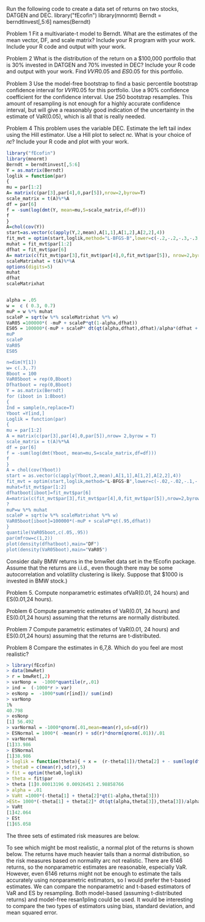 
Run the following code to create a data set of returns on two stocks, DATGEN and DEC. library("fEcofin") 
library(mnormt) 
Berndt = berndtlnvest[,5:6] 
names(Berndt) 

Problem 1 Fit a multivariate-t model to Berndt. What are the estimates of the mean vector, DF, and scale matrix?  Include your R program with your work. Include your R code and output with your work. 

Problem 2 What is the distribution of the return on a $100,000 portfolio that is 30% invested in DATGEN and 70% invested in DEC? Include your R code and output with your work. Find 𝑉𝑉𝑅0.05 and 𝐸𝑆0.05 for this portfolio.

Problem 3 Use the model-free bootstrap to find a basic percentile bootstrap confidence interval for 𝑉𝑉𝑅0.05 for this portfolio. Use a 90% confidence coefficient for the confidence interval. Use 250 bootstrap resamples. This amount of resampling is not enough for a highly accurate confidence interval, but will give a reasonably good indication of the uncertainty in the estimate of VaR(0.05), which is all that is really needed. 
 
Problem 4 This problem uses the variable DEC. Estimate the left tail index using the Hill estimator.  Use a Hill plot to select 𝑛𝑐.  What is your choice of 𝑛𝑐? Include your R code and plot with  your work.

```r
library("fEcofin")
library(mnormt)
Berndt = berndtinvest[,5:6] 
Y = as.matrix(Berndt)
loglik = function(par)
{
mu = par[1:2]
A= matrix(c(par[3],par[4],0,par[5]),nrow=2,byrow=T)
scale_matrix = t(A)%*%A
df = par[6]
f = -sum(log(dmt(Y, mean=mu,S=scale_matrix,df=df)))
f
} 
A=chol(cov(Y)) 
start=as.vector(c(apply(Y,2,mean),A[1,1],A[1,2],A[2,2],4))
fit_mvt = optim(start,loglik,method="L-BFGS-B",lower=c(-.2,-.2,-.3,-.3,-.3,2.2), upper=c(.2,.2,.3,.3,.3,15),hessian=T)
muhat = fit_mvt$par[1:2]
dfhat = fit_mvt$par[6]
A= matrix(c(fit_mvt$par[3],fit_mvt$par[4],0,fit_mvt$par[5]), nrow=2,byrow=T)
scaleMatrixhat = t(A)%*%A
options(digits=5)
muhat 
dfhat 
scaleMatrixhat


alpha = .05
w =  c ( 0.3, 0.7)
muP = w %*% muhat
scaleP = sqrt(w %*% scaleMatrixhat %*% w)
VaR05 =100000*( -muP + scaleP*qt(1-alpha,dfhat))
ES05 = 100000*(-muP + scaleP* dt(qt(alpha,dfhat),dfhat)/alpha*(dfhat + qt(alpha,dfhat)"2)/(dfhat-1) )?
muP 
scaleP 
VaR05
ES05

n=dim(Y[1])
w= c(.3,.7) 
Bboot = 100
VaR05boot = rep(0,Bboot) 
Dfhatboot = rep(0,Bboot) 
Y = as.matrix(Berndt)
for (iboot in 1:Bboot)
{
Ind = sample(n,replace=T) 
Yboot =Y[ind,]
Loglik = function(par)
{
mu = par[1:2]
A = matrix(c(par[3],par[4],0,par[5]),nrow= 2,byrow = T)
scale_matrix = t(A)%*%A
df = par[6]
f = -sum(log(dmt(Yboot, mean=mu,S=scale_matrix,df=df)))
f
}
A = chol(cov(Yboot))
start = as.vector(c(apply(Yboot,2,mean),A[1,1],A[1,2],A[2,2],4))
fit_mvt = optim(start,loglik,method="L-BFGS-B",lower=c(-.02,-.02,-.1,-.1,-.1,2), upper = c(.02,.02,.1,.1,.1,15),hessian=T)
muhat=fit_mvt$par[1:2]
dfhatboot[iboot]=fit_mvt$par[6] 
A=matrix(c(fit_mvt$par[3],fit_mvt$par[4],0,fit_mvt$par[5]),nrow=2,byrow=T) scaleMatrixhat t(A)%*%A
?
muP=w %*% muhat
scaleP = sqrt(w %*% scaleMatrixhat %*% w) 
VaR05boot[iboot]=100000*(-muP + scaleP*qt(.95,dfhat))
}
quantile(VaR05boot,c(.05,.95)) 
par(mfrow=c(1,2)) 
plot(density(dfhatboot),main="DF") 
plot(density(VaR05boot),main="VaR05")
```



Consider daily BMW returns in the bmwRet data set in the fEcofin package.  Assume that the returns are i.i.d., even though there may be some autocorrelation and volatility clustering is likely. Suppose that $1000 is invested in BMW stock.)   

Problem 5. Compute nonparametric estimates ofVaR(0.01, 24 hours) and ES(0.01,24 hours). 

Problem 6 Compute parametric estimates of VaR(0.01, 24 hours)  and  ES(0.01,24 hours) assuming  that the returns are normally distributed. 

Problem 7 Compute parametric estimates of VaR(0.01, 24 hours)  and  ES(0.01,24 hours)  assuming  that the  returns are t-distributed. 

Problem 8 Compare  the  estimates in  6,7,8. Which do you feel are most realistic? 

```r
> library(fEcofin) 
> data(bmwRet) 
> r = bmwRet[,2) 
> varNonp =  -1000*quantile(r,.01) 
> ind =  (-1000*r > var) 
> esNonp =  -1000*sum(r[ind])/ sum(ind) 
> varNonp 
1% 
40.798 
> esNonp 
[1] 56.492 
> varNormal = -1000*qnorm(.01,mean=mean(r),sd=sd(r)) 
> ESNormal = 1000*( -mean(r) + sd(r)*dnorm(qnorm(.01))/.01 
> varNormal 
[1]33.986 
> ESNormal 
[1]38.986
> loglik = function(theta){ + x =  (r-theta[1])/theta[2] + - sum(log(dt(x,theta[3])/theta[2])) + } 
> theta0 = c(mean(r),sd(r),5) 
> fit = optim(theta0,loglik) 
> theta = fit$par 
> theta [1]0.00013196 0.00926451 2.98858766 
> alpha = .01 
> VaRt =1000*(-theta[1] + theta[2]*qt(1-alpha,theta[3])) 
>ESt= 1000*(-theta[1] + theta[2]* dt(qt(alpha,theta[3]),theta[3])/alpha* + (theta[3] + qt(alpha,theta[3])-2)/(theta[3]-1)) 
> VaRt 
[1]42.064 
> ESt 
[1]65.058

```

The three sets  of estimated risk measures  are  below.  
 
  
To see which might be most realistic, a normal plot of the returns is shown below.   The  returns have much heavier  tails  than  a  normal distribution, so the  risk  measures  based  on  normality arc  not realistic. There are 6146 returns, so the nonparametric estimates are reasonable, especially VaR.  However, even 6146 returns might not be enough to estimate the tails accurately using nonparametric estimators, so I would prefer the t-based estimates. We can compare the nonparametric and t-based estimators of VaR and ES by resampling. Both model-based (assuming t-distributed returns) and model-free resan1pling could be used. It would be interesting to compare the two types  of estimators using bias, standard deviation, and  mean squared error. 

